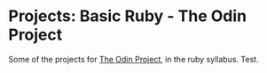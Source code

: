 # Projects: Basic Ruby - The Odin Project

Some of the projects for [The Odin Project](https://www.theodinproject.com/), in the ruby syllabus. Test.
